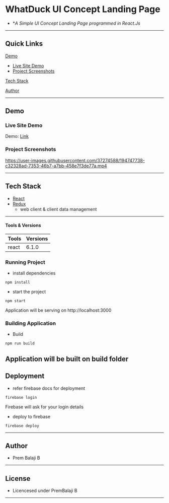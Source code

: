 # WhatDuck UI Concept Landing Page

- **A Simple UI Concept Landing Page programmed in React.Js*

---

## Quick Links

[Demo](#demo)

- [Live Site Demo](#live-site-demo)
- [Project Screenshots](#project-screenshots)

[Tech Stack](#tech-stack)

[Author](#author)

---

## Demo

### Live Site Demo

Demo: [Link](https://whatduck-784ed.web.app/)

### Project Screenshots

https://user-images.githubusercontent.com/37274588/194747738-c32328ad-7353-46b7-a7bb-458e7f3de77a.mp4



---

## Tech Stack

- [React](https://github.com/facebook/react) 
- [Redux](https://github.com/reduxjs/redux)
  - web client & client data management

---

#### Tools & Versions

| Tools             | Versions |
| ------------------| -------- |
| react             | 6.1.0    |

### Running Project

- install dependencies

```terminal
npm install
```
- start the project

```terminal
npm start
```
Application will be serving on http://localhost:3000


### Building Application

- Build

```terminal
npm run build
```
Application will be built on build folder
---

## Deployment

- refer firebase docs for deployment

```terminal
firebase login
```
Firebase will ask for your login details

- deploy to firebase

```terminal
firebase deploy
```

---

## Author

- Prem Balaji B

---

## License

- Licencesed under PremBalaji B

---
